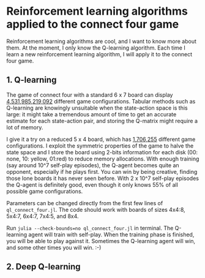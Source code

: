 # Reinforcement learning algorithms applied to the connect four game

Reinforcement learning algorithms are cool, and I want to know more about them. At the moment, I only know the Q-learning algorithm. Each time I learn a new reinforcement learning algorithm, I will apply it to the connect four game. 

## 1. Q-learning 

The game of connect four with a standard 6 x 7 board can display [4,531,985,219,092](https://oeis.org/A212693) different game configurations. Tabular methods such as Q-learning are knowingly unsuitable when the state-action space is this large: it might take a tremendous amount of time to get an accurate estimate for each state-action pair, and storing the Q-matrix might require a lot of memory.

I give it a try on a reduced 5 x 4 board, which has [1,706,255](https://tromp.github.io/c4/c4.html) different game configurations. I exploit the symmetric properties of the game to halve the state space and I store the board using 2-bits information for each disk (00: none, 10: yellow, 01:red) to reduce memory allocations. With enough training (say around 10^7 self-play episodes), the Q-agent becomes quite an opponent, especially if he plays first. You can win by being creative, finding those lone boards it has never seen before. With 2 x 10^7 self-play episodes the Q-agent is definitely good, even though it only knows 55% of all possible game configurations.

Parameters can be changed directly from the first few lines of  ```ql_connect_four.jl```. The code should work with boards of sizes 4x4:8, 5x4:7, 6x4:7, 7x4:5, and 8x4. 

Run ```julia --check-bounds=no ql_connect_four.jl``` in terminal. The Q-learning agent will train with self-play. When the training phase is finished, you will be able to play against it. Sometimes the Q-learning agent will win, and some other times you will win. :-) 

## 2. Deep Q-learning

 